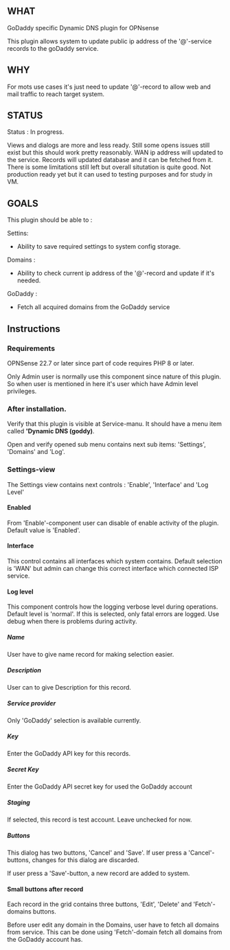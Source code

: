 ## WHAT

GoDaddy specific Dynamic DNS plugin for OPNsense

This plugin allows system to update public ip address of the '@'-service records to the goDaddy service. 

## WHY

For mots use cases it's just need to update '@'-record to allow web and mail traffic to reach target system.  

## STATUS

Status : In progress.

Views and dialogs are more and less ready. Still some opens issues still exist but this should work pretty reasonably. WAN ip address will updated to the service. Records will updated database and it can be fetched from it. There is some limitations still left but overall situtation is quite good. Not production ready yet but it can used to testing purposes and for study in VM.

## GOALS

This plugin should be able to :

Settins:
* Ability to save required settings to system config storage.

Domains :
* Ability to check current ip address of the '@'-record and update if it's needed.

GoDaddy :

* Fetch all acquired domains from the GoDaddy service
                                                                                                    

## Instructions

### Requirements
OPNSense 22.7 or later since part of code requires PHP 8 or later.

Only Admin user is normally use this component since nature of this plugin. So when user is mentioned in here it's 
user which have Admin level privileges. 

### After installation.

Verify that this plugin is visible at Service-manu. It should have a menu item called **'Dynamic DNS (goddy)**.

Open and verify opened sub menu contains next sub items: 'Settings', 'Domains' and 'Log'.

### Settings-view

The Settings view contains next controls : 'Enable', 'Interface' and 'Log Level'

#### Enabled
From 'Enable'-component user can disable of enable activity of the plugin. Default value is 'Enabled'.

#### Interface
This control contains all interfaces which system contains. Default selection is 'WAN' but admin can change this 
correct interface which connected ISP service.

#### Log level
This component controls how the logging verbose level during operations. Default level is 'normal'. 
If this is selected, only fatal errors are logged. Use debug when there is problems during activity.  

##### Name

User have to give name record for making selection easier.

##### Description

User can to give Description for this record. 

##### Service provider
                      
Only 'GoDaddy' selection is available currently.

##### Key

Enter the GoDaddy API key for this records. 

##### Secret Key

Enter the GoDaddy API secret key for used the GoDaddy account 

##### Staging

If selected, this record is test account. Leave unchecked for now. 

##### Buttons

This dialog has two buttons, 'Cancel' and 'Save'. If user press a 'Cancel'-buttons, changes for this dialog 
are discarded. 

If user press a 'Save'-button, a new record are added to system.

#### Small buttons after record

Each record in the grid contains three buttons, 'Edit', 'Delete' and 'Fetch'-domains buttons. 

Before user edit any domain in the Domains, user have to fetch all domains from service. This can be done using 'Fetch'-domain 
fetch all domains from the GoDaddy account has.
